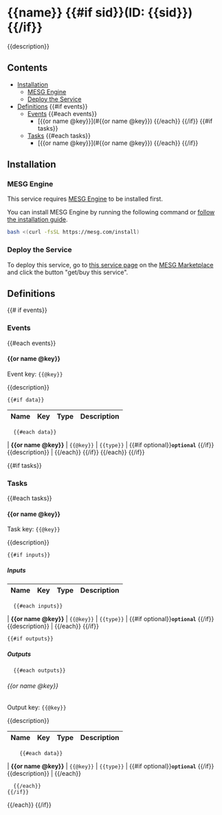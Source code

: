 # {{name}} {{#if sid}}(ID: {{sid}}){{/if}}

{{description}}

## Contents

- [Installation](#Installation)
  - [MESG Engine](#MESG-Core)
  - [Deploy the Service](#Service)
- [Definitions](#Definitions)
  {{#if events}}
  - [Events](#Events)
    {{#each events}}
    - [{{or name @key}}](#{{or name @key}})
    {{/each}}
  {{/if}}
  {{#if tasks}}
  - [Tasks](#Tasks)
  {{#each tasks}}
    - [{{or name @key}}](#{{or name @key}})
  {{/each}}
{{/if}}

## Installation

### MESG Engine

This service requires [MESG Engine](https://github.com/mesg-foundation/core) to be installed first.

You can install MESG Engine by running the following command or [follow the installation guide](https://docs.mesg.com/guide/start-here/installation.html).

```bash
bash <(curl -fsSL https://mesg.com/install)
```

### Deploy the Service

To deploy this service, go to [this service page](https://marketplace.mesg.com/services/{{sid}}) on the [MESG Marketplace](https://marketplace.mesg.com) and click the button "get/buy this service".

## Definitions

{{# if events}}
### Events

  {{#each events}}
#### {{or name @key}}

Event key: `{{@key}}`

{{description}}

    {{#if data}}
| **Name** | **Key** | **Type** | **Description** |
| --- | --- | --- | --- |
      {{#each data}}
| **{{or name @key}}** | `{{@key}}` | `{{type}}` | {{#if optional}}**`optional`** {{/if}}{{description}} |
      {{/each}}
    {{/if}}
  {{/each}}
{{/if}}

{{#if tasks}}
### Tasks

  {{#each tasks}}
#### {{or name @key}}

Task key: `{{@key}}`

{{description}}

    {{#if inputs}}
##### Inputs

| **Name** | **Key** | **Type** | **Description** |
| --- | --- | --- | --- |
      {{#each inputs}}
| **{{or name @key}}** | `{{@key}}` | `{{type}}` | {{#if optional}}**`optional`** {{/if}}{{description}} |
      {{/each}}
    {{/if}}
  
    {{#if outputs}}
##### Outputs

      {{#each outputs}}
###### {{or name @key}}

Output key: `{{@key}}`

{{description}}

| **Name** | **Key** | **Type** | **Description** |
| --- | --- | --- | --- |
        {{#each data}}
| **{{or name @key}}** | `{{@key}}` | `{{type}}` | {{#if optional}}**`optional`** {{/if}}{{description}} |
        {{/each}}

      {{/each}}
    {{/if}}
  {{/each}}
{{/if}}